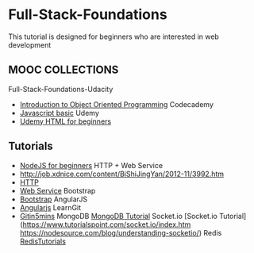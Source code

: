 # Full-Stack-Foundations
This tutorial is designed for beginners who are interested in web development
## MOOC COLLECTIONS
Full-Stack-Foundations-Udacity
* [Introduction to Object Oriented Programming](https://classroom.udacity.com/courses/ud036/lessons/993460168/concepts/10157285980923)
Codecademy
* [Javascript basic](https://www.codecademy.com/learn/javascript) 
Udemy
* [Udemy HTML for beginners](https://www.udemy.com/hmtl5-training/)
## Tutorials
* [NodeJS for beginners](https://www.tutorialspoint.com/nodejs/index.htm)
HTTP + Web Service
* http://job.xdnice.com/content/BiShiJingYan/2012-11/3992.htm
* [HTTP](http://blog.csdn.net/tuantuanls/article/details/41288311)
* [Web Service](https://en.wikipedia.org/wiki/Hypertext_Transfer_Protocol)
Bootstrap
* [Bootstrap](http://getbootstrap.com)
AngularJS
* [Angularjs](https://www.codecademy.com/learn/learn-angularjs)
LearnGit
* [Gitin5mins](http://classic.scottr.org/presentations/git-in-5-minutes/)
MongoDB 
[MongoDB Tutorial](https://www.tutorialspoint.com/mongodb/)
Socket.io 
[Socket.io Tutorial](https://www.tutorialspoint.com/socket.io/index.htm https://nodesource.com/blog/understanding-socketio/)
Redis
[RedisTutorials](http://www.tutorialspoint.com/redis/)

